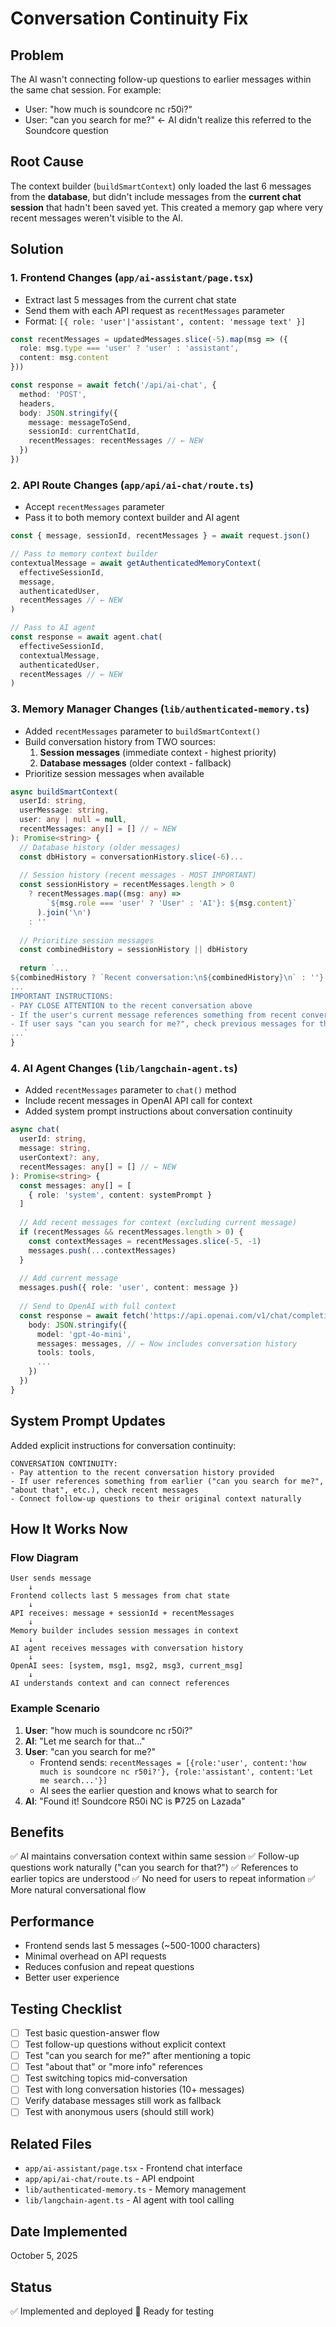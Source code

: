 # Conversation Continuity Fix

## Problem
The AI wasn't connecting follow-up questions to earlier messages within the same chat session. For example:
- User: "how much is soundcore nc r50i?"
- User: "can you search for me?" ← AI didn't realize this referred to the Soundcore question

## Root Cause
The context builder (`buildSmartContext`) only loaded the last 6 messages from the **database**, but didn't include messages from the **current chat session** that hadn't been saved yet. This created a memory gap where very recent messages weren't visible to the AI.

## Solution
### 1. Frontend Changes (`app/ai-assistant/page.tsx`)
- Extract last 5 messages from the current chat state
- Send them with each API request as `recentMessages` parameter
- Format: `[{ role: 'user'|'assistant', content: 'message text' }]`

```typescript
const recentMessages = updatedMessages.slice(-5).map(msg => ({
  role: msg.type === 'user' ? 'user' : 'assistant',
  content: msg.content
}))

const response = await fetch('/api/ai-chat', {
  method: 'POST',
  headers,
  body: JSON.stringify({
    message: messageToSend,
    sessionId: currentChatId,
    recentMessages: recentMessages // ← NEW
  })
})
```

### 2. API Route Changes (`app/api/ai-chat/route.ts`)
- Accept `recentMessages` parameter
- Pass it to both memory context builder and AI agent

```typescript
const { message, sessionId, recentMessages } = await request.json()

// Pass to memory context builder
contextualMessage = await getAuthenticatedMemoryContext(
  effectiveSessionId, 
  message, 
  authenticatedUser, 
  recentMessages // ← NEW
)

// Pass to AI agent
const response = await agent.chat(
  effectiveSessionId, 
  contextualMessage, 
  authenticatedUser, 
  recentMessages // ← NEW
)
```

### 3. Memory Manager Changes (`lib/authenticated-memory.ts`)
- Added `recentMessages` parameter to `buildSmartContext()`
- Build conversation history from TWO sources:
  1. **Session messages** (immediate context - highest priority)
  2. **Database messages** (older context - fallback)
- Prioritize session messages when available

```typescript
async buildSmartContext(
  userId: string, 
  userMessage: string, 
  user: any | null = null, 
  recentMessages: any[] = [] // ← NEW
): Promise<string> {
  // Database history (older messages)
  const dbHistory = conversationHistory.slice(-6)...
  
  // Session history (recent messages - MOST IMPORTANT)
  const sessionHistory = recentMessages.length > 0
    ? recentMessages.map((msg: any) => 
        `${msg.role === 'user' ? 'User' : 'AI'}: ${msg.content}`
      ).join('\n')
    : ''
  
  // Prioritize session messages
  const combinedHistory = sessionHistory || dbHistory
  
  return `...
${combinedHistory ? `Recent conversation:\n${combinedHistory}\n` : ''}
...
IMPORTANT INSTRUCTIONS: 
- PAY CLOSE ATTENTION to the recent conversation above
- If the user's current message references something from recent conversation, connect it
- If user says "can you search for me?", check previous messages for the topic
...`
}
```

### 4. AI Agent Changes (`lib/langchain-agent.ts`)
- Added `recentMessages` parameter to `chat()` method
- Include recent messages in OpenAI API call for context
- Added system prompt instructions about conversation continuity

```typescript
async chat(
  userId: string, 
  message: string, 
  userContext?: any, 
  recentMessages: any[] = [] // ← NEW
): Promise<string> {
  const messages: any[] = [
    { role: 'system', content: systemPrompt }
  ]
  
  // Add recent messages for context (excluding current message)
  if (recentMessages && recentMessages.length > 0) {
    const contextMessages = recentMessages.slice(-5, -1)
    messages.push(...contextMessages)
  }
  
  // Add current message
  messages.push({ role: 'user', content: message })
  
  // Send to OpenAI with full context
  const response = await fetch('https://api.openai.com/v1/chat/completions', {
    body: JSON.stringify({
      model: 'gpt-4o-mini',
      messages: messages, // ← Now includes conversation history
      tools: tools,
      ...
    })
  })
}
```

## System Prompt Updates
Added explicit instructions for conversation continuity:

```
CONVERSATION CONTINUITY:
- Pay attention to the recent conversation history provided
- If user references something from earlier ("can you search for me?", "about that", etc.), check recent messages
- Connect follow-up questions to their original context naturally
```

## How It Works Now

### Flow Diagram
```
User sends message
    ↓
Frontend collects last 5 messages from chat state
    ↓
API receives: message + sessionId + recentMessages
    ↓
Memory builder includes session messages in context
    ↓
AI agent receives messages with conversation history
    ↓
OpenAI sees: [system, msg1, msg2, msg3, current_msg]
    ↓
AI understands context and can connect references
```

### Example Scenario
1. **User**: "how much is soundcore nc r50i?"
2. **AI**: "Let me search for that..."
3. **User**: "can you search for me?" 
   - Frontend sends: `recentMessages = [{role:'user', content:'how much is soundcore nc r50i?'}, {role:'assistant', content:'Let me search...'}]`
   - AI sees the earlier question and knows what to search for
4. **AI**: "Found it! Soundcore R50i NC is ₱725 on Lazada"

## Benefits
✅ AI maintains conversation context within same session
✅ Follow-up questions work naturally ("can you search for that?")
✅ References to earlier topics are understood
✅ No need for users to repeat information
✅ More natural conversational flow

## Performance
- Frontend sends last 5 messages (~500-1000 characters)
- Minimal overhead on API requests
- Reduces confusion and repeat questions
- Better user experience

## Testing Checklist
- [ ] Test basic question-answer flow
- [ ] Test follow-up questions without explicit context
- [ ] Test "can you search for me?" after mentioning a topic
- [ ] Test "about that" or "more info" references
- [ ] Test switching topics mid-conversation
- [ ] Test with long conversation histories (10+ messages)
- [ ] Verify database messages still work as fallback
- [ ] Test with anonymous users (should still work)

## Related Files
- `app/ai-assistant/page.tsx` - Frontend chat interface
- `app/api/ai-chat/route.ts` - API endpoint
- `lib/authenticated-memory.ts` - Memory management
- `lib/langchain-agent.ts` - AI agent with tool calling

## Date Implemented
October 5, 2025

## Status
✅ Implemented and deployed
🧪 Ready for testing
